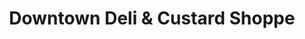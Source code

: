 ---
title: "Downtown Deli & Custard Shoppe"
url: /hermann/downtown-deli-and-custard-shoppe/
shop: deli
---